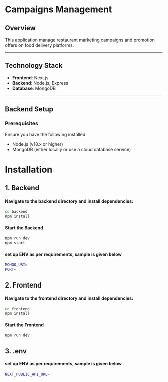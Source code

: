 # Campaigns Management

## Overview

This application manage restaurant marketing campaigns and promotion offers on food delivery platforms.

---

## Technology Stack

- **Frontend**: Next.js
- **Backend**: Node.js, Express
- **Database**: MongoDB
  
---

## Backend Setup

### Prerequisites

Ensure you have the following installed:
- Node.js (v18.x or higher)
- MongoDB (either locally or use a cloud database service)

# Installation

## 1. Backend

#### Navigate to the backend directory and install dependencies:

```bash
cd backend
npm install
```

#### Start the Backend

```bash
npm run dev
npm start
```

#### set up ENV as per requirements, sample is given below

```bash
MONGO_URI=
PORT=
```

## 2. Frontend

#### Navigate to the frontend directory and install dependencies:

```bash
cd frontend
npm install
```

#### Start the Frontend

```bash
npm run dev
```

## 3. .env

#### set up ENV as per requirements, sample is given below

```bash
NEXT_PUBLIC_API_URL=
```
